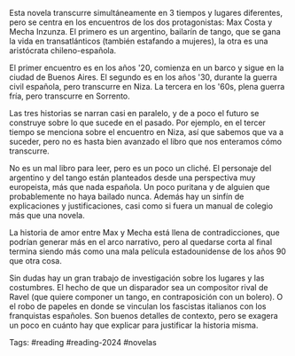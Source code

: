 Esta novela transcurre simultáneamente en 3 tiempos y lugares diferentes, pero se centra en los encuentros de los dos protagonistas: Max Costa y Mecha Inzunza. El primero es un argentino, bailarín de tango, que se gana la vida en transatlánticos (también estafando a mujeres), la otra es una aristócrata chileno-española. 

El primer encuentro es en los años '20, comienza en un barco y sigue en la ciudad de Buenos Aires. El segundo es en los años '30, durante la guerra civil española, pero transcurre en Niza. La tercera en los '60s, plena guerra fría, pero transcurre en Sorrento. 

Las tres historias se narran casi en paralelo, y de a poco el futuro se construye sobre lo que sucede en el pasado. Por ejemplo, en el tercer tiempo se menciona sobre el encuentro en Niza, así que sabemos que va a suceder, pero no es hasta bien avanzado el libro que nos enteramos cómo transcurre. 

No es un mal libro para leer, pero es un poco un cliché. El personaje del argentino y del tango están planteados desde una perspectiva muy europeista, más que nada española. Un poco puritana y de alguien que probablemente no haya bailado nunca. Además hay un sinfín de explicaciones y justificaciones, casi como si fuera un manual de colegio más que una novela. 

La historia de amor entre Max y Mecha está llena de contradicciones, que podrían generar más en el arco narrativo, pero al quedarse corta al final termina siendo más como una mala película estadounidense de los años 90 que otra cosa. 

Sin dudas hay un gran trabajo de investigación sobre los lugares y las costumbres. El hecho de que un disparador sea un compositor rival de Ravel (que quiere componer un tango, en contraposición con un bolero). O el robo de papeles en donde se vinculan los fascistas italianos con los franquistas españoles. Son buenos detalles de contexto, pero se exagera un poco en cuánto hay que explicar para justificar la historia misma. 

Tags: #reading #reading-2024 #novelas 